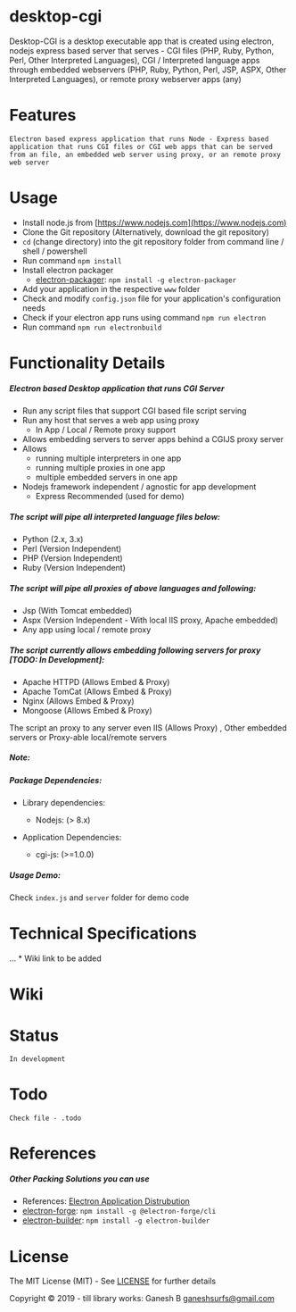 # desktop-cgi
Desktop-CGI is a desktop executable app that is created using electron, nodejs express based server that serves - CGI files (PHP, Ruby, Python, Perl, Other Interpreted Languages), CGI / Interpreted language apps through embedded webservers (PHP, Ruby, Python, Perl, JSP, ASPX, Other Interpreted Languages), or remote proxy webserver apps (any) 


# Features

    Electron based express application that runs Node - Express based application that runs CGI files or CGI web apps that can be served from an file, an embedded web server using proxy, or an remote proxy web server


# Usage

* Install node.js from [https://www.nodejs.com](https://www.nodejs.com)
* Clone the Git repository (Alternatively, download the git repository)
* `cd` (change directory) into the git repository folder from command line / shell / powershell
* Run command `npm install`
* Install electron packager
    - [electron-packager](https://github.com/electron/electron-packager): `npm install -g electron-packager`
* Add your application in the respective `www` folder
* Check and modify `config.json` file for your application's configuration needs
* Check if your electron app runs using command `npm run electron`
* Run command `npm run electronbuild`


# Functionality Details


##### Electron based Desktop application that runs CGI Server

* Run any script files that support CGI based file script serving
* Run any host that serves a web app using proxy 
    - In App / Local / Remote proxy support
* Allows embedding servers to server apps behind a CGIJS proxy server
* Allows
    - running multiple interpreters in one app
    - running multiple proxies in one app
    - multiple embedded servers in one app
* Nodejs framework independent / agnostic for app development
    - Express Recommended (used for demo)


##### The script will pipe all interpreted language files below:

* Python (2.x, 3.x)
* Perl (Version Independent)
* PHP (Version Independent)
* Ruby (Version Independent)
<!-- * JSP (Version Independent) -->


##### The script will pipe all proxies of above languages and following:

* Jsp (With Tomcat embedded)
* Aspx (Version Independent - With local IIS proxy, Apache embedded)
* Any app using local / remote proxy


##### The script currently allows embedding following servers for proxy [TODO: In Development]:

* Apache HTTPD (Allows Embed & Proxy)
* Apache TomCat (Allows Embed & Proxy)
* Nginx (Allows Embed & Proxy)
* Mongoose (Allows Embed & Proxy)

The script an proxy to any server even IIS (Allows Proxy) , Other embedded servers or Proxy-able local/remote servers


##### Note:


##### Package Dependencies:

* Library dependencies:
    - Nodejs: (> 8.x)

* Application Dependencies:
    - cgi-js: (>=1.0.0)


##### Usage Demo:

Check `index.js` and `server` folder for demo code


# Technical Specifications

...  * Wiki link to be added


# Wiki


# Status

    In development


# Todo

    Check file - .todo


# References

##### Other Packing Solutions you can use

- References: [Electron Application Distrubution](https://www.electronjs.org/docs/tutorial/application-distribution)
- [electron-forge](https://github.com/electron-userland/electron-forge): `npm install -g @electron-forge/cli`
- [electron-builder](https://github.com/electron-userland/electron-builder): `npm install -g electron-builder`

# License

The MIT License (MIT) - See [LICENSE](./LICENSE) for further details


Copyright © 2019 - till library works:
    Ganesh B <ganeshsurfs@gmail.com>

